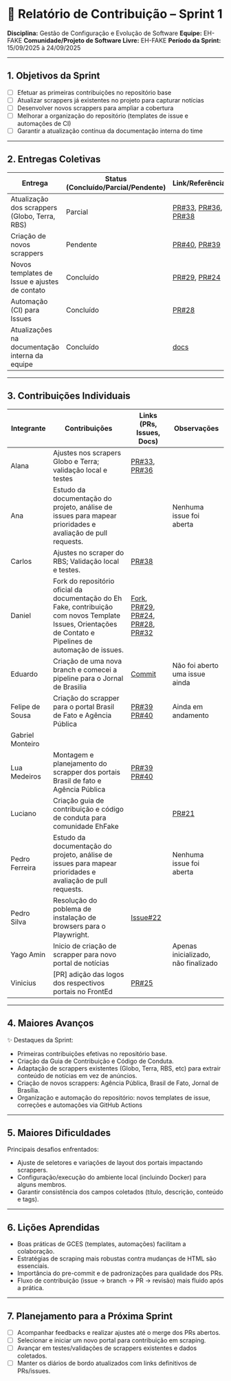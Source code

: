 # 📝 Relatório de Contribuição – Sprint 1

**Disciplina:** Gestão de Configuração e Evolução de Software
**Equipe:** EH-FAKE
**Comunidade/Projeto de Software Livre:** EH-FAKE
**Período da Sprint:** 15/09/2025 à 24/09/2025

---

## 1. Objetivos da Sprint

- [ ] Efetuar as primeiras contribuições no repositório base
- [ ] Atualizar scrappers já existentes no projeto para capturar notícias
- [ ] Desenvolver novos scrappers para ampliar a cobertura
- [ ] Melhorar a organização do repositório (templates de issue e automações de CI)
- [ ] Garantir a atualização contínua da documentação interna do time

---

## 2. Entregas Coletivas

| Entrega                                        | Status (Concluído/Parcial/Pendente) | Link/Referência                                                                                                                                                  | Observações      |
| ---------------------------------------------- | ----------------------------------- | ---------------------------------------------------------------------------------------------------------------------------------------------------------------- | ---------------- |
| Atualização dos scrappers (Globo, Terra, RBS)  | Parcial                             | [PR#33](https://github.com/EH-FAKE/check-up/pull/33), [PR#36](https://github.com/EH-FAKE/check-up/pull/36), [PR#38](https://github.com/EH-FAKE/check-up/pull/38) | RBS em andamento |
| Criação de novos scrappers                     | Pendente                            | [PR#40](https://github.com/EH-FAKE/check-up/pull/40), [PR#39](https://github.com/EH-FAKE/check-up/pull/39)                                                       |                  |
| Novos templates de Issue e ajustes de contato  | Concluído                           | [PR#29](https://github.com/EH-FAKE/check-up/pull/29), [PR#24](https://github.com/EH-FAKE/check-up/pull/24)                                                       |                  |
| Automação (CI) para Issues                     | Concluído                           | [PR#28](https://github.com/EH-FAKE/check-up/pull/28)                                                                                                             |                  |
| Atualizações na documentação interna da equipe | Concluído                           | [docs](https://gces-ehfake-fork.github.io/docs-interno/)                                                                                                         |                  |

---

## 3. Contribuições Individuais

| Integrante       | Contribuições                                                | Links (PRs, Issues, Docs)                                                                                  | Observações |
| ---------------- | ------------------------------------------------------------ | ---------------------------------------------------------------------------------------------------------- | ----------- |
| Alana            | Ajustes nos scrapers Globo e Terra; validação local e testes | [PR#33](https://github.com/EH-FAKE/check-up/pull/33), [PR#36](https://github.com/EH-FAKE/check-up/pull/36) |             |
| Ana              |  Estudo da documentação do projeto, análise de issues para mapear prioridades e avaliação de pull requests.                                     |                                                                                                            |  Nenhuma issue foi aberta           |
| Carlos           |  Ajustes no scraper do RBS; Validação local e testes.                                       |  [PR#38](https://github.com/EH-FAKE/check-up/pull/38)                                                                                                          |             |
| Daniel           | Fork do repositório oficial da documentação do Eh Fake, contribuição com novos Template Issues, Orientações de Contato e Pipelines de automação de issues.                                                             | [Fork](https://github.com/GCES-EhFake-Fork/docsOficialEhFake), [PR#29](https://github.com/EH-FAKE/check-up/pull/29), [PR#24](https://github.com/EH-FAKE/check-up/pull/24), [PR#28](https://github.com/EH-FAKE/check-up/pull/28), [PR#32](https://github.com/GCES-EhFake-Fork/docs-interno/pull/32)     |             |
| Eduardo          | Criação de uma nova branch e comecei a pipeline para o Jornal de Brasilia                                                                                                                                                     |       [Commit](https://github.com/GCES-EhFake-Fork/checkUp/commit/44e17b06877b41d161e2117051cad2a4a1c30339)                                                                                                                                                                                                                                                                                              | Não foi aberto uma issue ainda             |
| Felipe de Sousa  | Criação do scrapper para o portal Brasil de Fato e Agência Pública                                                                                         | [PR#39](https://github.com/EH-FAKE/check-up/pull/39) [PR#40](https://github.com/EH-FAKE/check-up/pull/40)                                                                                                                                                                                          | Ainda em andamento |
| Gabriel Monteiro |                                                              |                                                                                                            |             |
| Lua Medeiros     | Montagem e planejamento do scrapper dos portais Brasil de fato e Agência Pública                                                                           | [PR#39](https://github.com/EH-FAKE/check-up/pull/39) [PR#40](https://github.com/EH-FAKE/check-up/pull/40)                                                                                                                                                                                          |                    |
| Luciano          |    Criação guia de contribuição e código de conduta para comunidade EhFake                                                                                                                                                        |                                                                                                                                                                                                                                                                                                    |        [PR#21](https://github.com/EH-FAKE/check-up/pull/21)     |
| Pedro Ferreira   |  Estudo da documentação do projeto, análise de issues para mapear prioridades e avaliação de pull requests.                                     |                                                                                                            |  Nenhuma issue foi aberta           |
| Pedro Silva      |  Resolução do poblema de instalação de browsers para o Playwright.                                                           | [Issue#22](https://github.com/EH-FAKE/check-up/issues/22)                                                                                                           |             |
| Yago Amin            | Inicio de criação de scrapper para novo portal de notícias                                                             |                                                                                                            | Apenas inicializado, não finalizado            |
| Vinicius         |[PR] adição das logos dos respectivos portais no FrontEd                                                                                                                                                      | [PR#25](https://github.com/EH-FAKE/check-up/pull/25)                                                                                                                                                                                                                                                                                                |             |

---

## 4. Maiores Avanços

✨ Destaques da Sprint:

- Primeiras contribuições efetivas no repositório base.
- Criação da Guia de Contribuição e Código de Conduta.
- Adaptação de scrappers existentes (Globo, Terra, RBS, etc) para extrair conteúdo de notícias em vez de anúncios.
- Criação de novos scrappers: Agência Pública, Brasil de Fato, Jornal de Brasília.
- Organização e automação do repositório: novos templates de issue, correções e automações via GitHub Actions

---

## 5. Maiores Dificuldades

Principais desafios enfrentados:

- Ajuste de seletores e variações de layout dos portais impactando scrappers.
- Configuração/execução do ambiente local (incluindo Docker) para alguns membros.
- Garantir consistência dos campos coletados (título, descrição, conteúdo e tags).

---

## 6. Lições Aprendidas

- Boas práticas de GCES (templates, automações) facilitam a colaboração.
- Estratégias de scraping mais robustas contra mudanças de HTML são essenciais.
- Importância do pre-commit e de padronizações para qualidade dos PRs.
- Fluxo de contribuição (issue → branch → PR → revisão) mais fluido após a prática.

---

## 7. Planejamento para a Próxima Sprint

- [ ] Acompanhar feedbacks e realizar ajustes até o merge dos PRs abertos.
- [ ] Selecionar e iniciar um novo portal para contribuição em scraping.
- [ ] Avançar em testes/validações de scrappers existentes e dados coletados.
- [ ] Manter os diários de bordo atualizados com links definitivos de PRs/issues.
